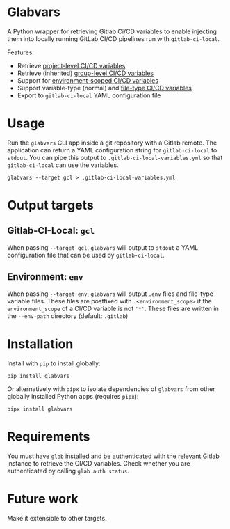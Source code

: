 # Glabvars

A Python wrapper for retrieving Gitlab Ci/CD variables to enable injecting them into locally running GitLab CI/CD pipelines run with `gitlab-ci-local`.

Features:
- Retrieve [project-level CI/CD variables](https://docs.gitlab.com/ee/ci/variables/#for-a-project)
- Retrieve (inherited) [group-level CI/CD variables](https://docs.gitlab.com/ee/ci/variables/#for-a-group)
- Support for [environment-scoped CI/CD variables](https://docs.gitlab.com/ee/ci/environments/#limit-the-environment-scope-of-a-cicd-variable)
- Support variable-type (normal) and [file-type CI/CD variables](https://docs.gitlab.com/ee/ci/variables/#use-file-type-cicd-variables)
- Export to `gitlab-ci-local` YAML configuration file

# Usage

Run the `glabvars` CLI app inside a git repository with a Gitlab remote.
The application can return a YAML configuration string for `gitlab-ci-local` to `stdout`.
You can pipe this output to `.gitlab-ci-local-variables.yml` so that `gitlab-ci-local` can use the variables.
```shell
glabvars --target gcl > .gitlab-ci-local-variables.yml
```

# Output targets

## Gitlab-CI-Local: `gcl`
When passing `--target gcl`, `glabvars` will output to `stdout` a YAML configuration file that can be used by `gitlab-ci-local`.

## Environment: `env`
When passing `--target env`, `glabvars` will output `.env` files and file-type variable files.
These files are postfixed with `.<environment_scope>` if the `environment_scope` of a CI/CD variable is not `'*'`. These files are written in the `--env-path` directory (default: `.gitlab`)


# Installation
Install with `pip` to install globally:

```shell
pip install glabvars
```

Or alternatively with `pipx` to isolate dependencies of `glabvars` from other globally installed Python apps (requires `pipx`):
```shell
pipx install glabvars
```

# Requirements
You must have [`glab`](https://gitlab.com/gitlab-org/cli) installed and be authenticated with the relevant Gitlab instance to retrieve the CI/CD variables.
Check whether you are authenticated by calling `glab auth status`.

# Future work
Make it extensible to other targets.
